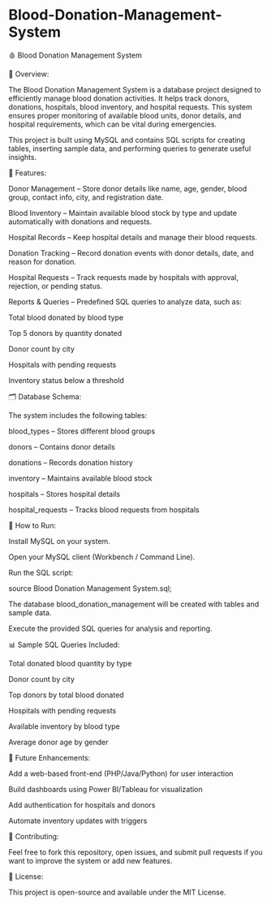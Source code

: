 # Blood-Donation-Management-System

🩸 Blood Donation Management System

📌 Overview:

The Blood Donation Management System is a database project designed to efficiently manage blood donation activities. It helps track donors, donations, hospitals, blood inventory, and hospital requests. This system ensures proper monitoring of available blood units, donor details, and hospital requirements, which can be vital during emergencies.

This project is built using MySQL and contains SQL scripts for creating tables, inserting sample data, and performing queries to generate useful insights.

🎯 Features:

Donor Management – Store donor details like name, age, gender, blood group, contact info, city, and registration date.

Blood Inventory – Maintain available blood stock by type and update automatically with donations and requests.

Hospital Records – Keep hospital details and manage their blood requests.

Donation Tracking – Record donation events with donor details, date, and reason for donation.

Hospital Requests – Track requests made by hospitals with approval, rejection, or pending status.

Reports & Queries – Predefined SQL queries to analyze data, such as:

Total blood donated by blood type

Top 5 donors by quantity donated

Donor count by city

Hospitals with pending requests

Inventory status below a threshold

🗂️ Database Schema:

The system includes the following tables:

blood_types – Stores different blood groups

donors – Contains donor details

donations – Records donation history

inventory – Maintains available blood stock

hospitals – Stores hospital details

hospital_requests – Tracks blood requests from hospitals

🚀 How to Run:

Install MySQL on your system.

Open your MySQL client (Workbench / Command Line).

Run the SQL script:

source Blood Donation Management System.sql;

The database blood_donation_management will be created with tables and sample data.

Execute the provided SQL queries for analysis and reporting.

📊 Sample SQL Queries Included:

Total donated blood quantity by type

Donor count by city

Top donors by total blood donated

Hospitals with pending requests

Available inventory by blood type

Average donor age by gender

🔮 Future Enhancements:

Add a web-based front-end (PHP/Java/Python) for user interaction

Build dashboards using Power BI/Tableau for visualization

Add authentication for hospitals and donors

Automate inventory updates with triggers

🤝 Contributing:

Feel free to fork this repository, open issues, and submit pull requests if you want to improve the system or add new features.

📜 License:

This project is open-source and available under the MIT License.
